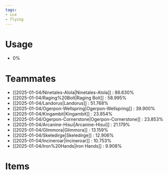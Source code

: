 ```yaml
---
tags:
- ice
- flying
---
```

# Usage
- 0%
# Teammates
- [[2025-01-04/Ninetales-Alola|Ninetales-Alola]] : 86.630%
- [[2025-01-04/Raging%20Bolt|Raging Bolt]] : 58.995%
- [[2025-01-04/Landorus|Landorus]] : 51.768%
- [[2025-01-04/Ogerpon-Wellspring|Ogerpon-Wellspring]] : 39.900%
- [[2025-01-04/Kingambit|Kingambit]] : 23.854%
- [[2025-01-04/Ogerpon-Cornerstone|Ogerpon-Cornerstone]] : 23.853%
- [[2025-01-04/Arcanine-Hisui|Arcanine-Hisui]] : 21.179%
- [[2025-01-04/Glimmora|Glimmora]] : 13.159%
- [[2025-01-04/Skeledirge|Skeledirge]] : 12.906%
- [[2025-01-04/Incineroar|Incineroar]] : 10.753%
- [[2025-01-04/Iron%20Hands|Iron Hands]] : 9.908%
# Items